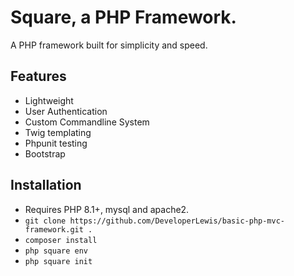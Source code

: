 # Square, a PHP Framework.

A PHP framework built for simplicity and speed.

## Features

- Lightweight
- User Authentication
- Custom Commandline System
- Twig templating
- Phpunit testing
- Bootstrap

## Installation

- Requires PHP 8.1+, mysql and apache2.
- `git clone https://github.com/DeveloperLewis/basic-php-mvc-framework.git .`
- `composer install`
- `php square env`
- `php square init`
